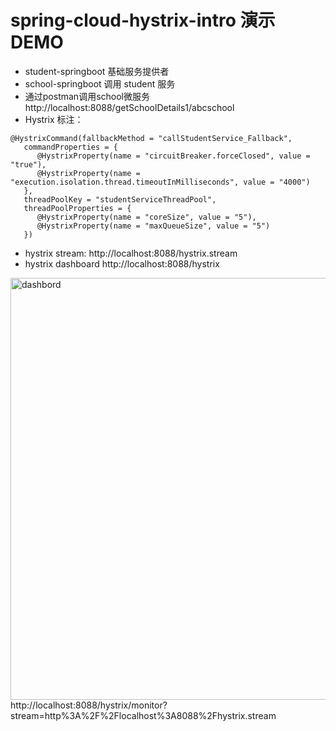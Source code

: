 # spring-cloud-hystrix-intro 演示DEMO
- student-springboot 基础服务提供者
- school-springboot 调用 student 服务
- 通过postman调用school微服务
http://localhost:8088/getSchoolDetails1/abcschool
- Hystrix 标注：
```
@HystrixCommand(fallbackMethod = "callStudentService_Fallback",
   commandProperties = {
      @HystrixProperty(name = "circuitBreaker.forceClosed", value = "true"),
      @HystrixProperty(name = "execution.isolation.thread.timeoutInMilliseconds", value = "4000")
   },
   threadPoolKey = "studentServiceThreadPool",
   threadPoolProperties = {
      @HystrixProperty(name = "coreSize", value = "5"),
      @HystrixProperty(name = "maxQueueSize", value = "5")
   })
```
- hystrix stream:
http://localhost:8088/hystrix.stream
- hystrix dashboard
http://localhost:8088/hystrix
<img width="675" alt="dashbord" src="https://user-images.githubusercontent.com/2442089/54838917-b39b0600-4d04-11e9-9e86-17bd28d38ad7.png">
http://localhost:8088/hystrix/monitor?stream=http%3A%2F%2Flocalhost%3A8088%2Fhystrix.stream
